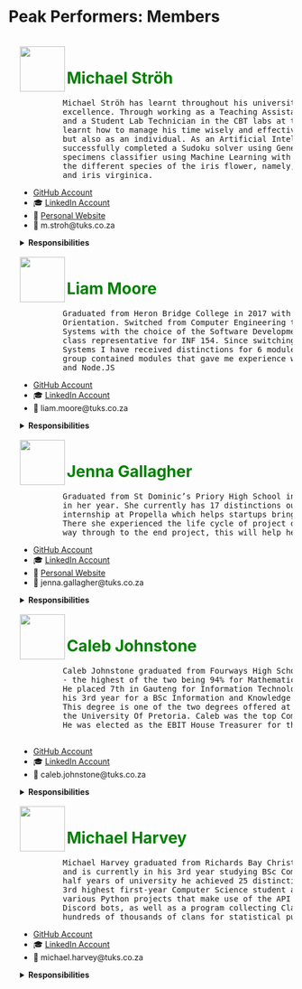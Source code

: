 # Peak Performers: Members

<div style="margin-left: 4%">

<br>
<img align="left" width="80" src="https://user-images.githubusercontent.com/39992590/136713416-05aa6fc3-717f-4b63-be63-18f50543022f.jpg">
<h1 style="color:green; font-size: 200%;" > Michael Ströh </h1>
<pre>
         Michael Ströh has learnt throughout his university career that perseverance leads to
         excellence. Through working as a Teaching Assistant for COS 212 (Data Structures)
         and a Student Lab Technician in the CBT labs at the University Of Pretoria he has
         learnt how to manage his time wisely and effectively communicate not only as a team
         but also as an individual. As an Artificial Intelligence project Michael Ströh 
         successfully completed a Sudoku solver using Generic Algorithms and a flower 
         specimens classifier using Machine Learning with back propagation to identify 
         the different species of the iris flower, namely, iris setosa, iris versicolour 
         and iris virginica.
</pre>
<ul>
	<li><a href="https://github.com/Michael-Stroh"> GitHub Account </a></li>
	<li>🎓 <a href="https://www.linkedin.com/in/stroh-michael"> LinkedIn Account </a></li>
	<li>👋 <a href="https://michael-stroh.github.io/myCV/"> Personal Website </a></li>
	<li>📧 m.stroh@tuks.co.za</li>
</ul>
   <details>
       <summary><b> Responsibilities </b></summary>
       <pre>
           - GitHub Readme creation and maintenance.
           - Documentation: 
              - Coding Standards
              - Software Requirements Specification
              - Architecture Requirements and Design Specifications
              - Testing Policy
           - Backend:
              - GeoCode Subsystem
              - System Optimization
              - Events Subsystem
		   - Testing and researched frameworks:
              - Unit Testing
              - Integration Testing
              - Jmeter
              - Sonar		
              - Mockito			  
</pre>
   </details>

<br>
<img align="left" width="80" src="https://user-images.githubusercontent.com/39992590/136713414-dda2cefb-7b9a-4d9f-aabc-19394d69e5cb.jpg">
<h1 style="color:green; font-size: 200%;" > Liam Moore </h1>
  <pre>
         Graduated from Heron Bridge College in 2017 with a distinction for both IT and Life
         Orientation. Switched from Computer Engineering to a BSc Information and Knowledge
         Systems with the choice of the Software Development elective group in 2019. I was the
         class representative for INF 154. Since switching to BSc Information and Knowledge
         Systems I have received distinctions for 6 modules. The Software Development elective
         group contained modules that gave me experience with C#, C# entity framework, .NET
         and Node.JS
</pre>
<ul>
	<li><a href="https://github.com/NitronBiohazard"> GitHub Account</a></li>
	<li>🎓 <a href="https://www.linkedin.com/in/liam-moore-410004210/"> LinkedIn  Account </a></li>
	<li>📧 liam.moore@tuks.co.za</li>
</ul>
   <details>
       <summary><b> Responsibilities </b></summary>
       <pre>
           - Documentation: 
              - Software Requirements Specification
              - Architecture Requirements and Design Specifications
           - Backend: 
              - Mission Subsystem
              - LeaderBoard Subsystem
              - Events Subsystem extension for Blockly
              - Collectable Subsystem and the design patterns (Decorator and Factory patterns)
           - Usability Testing: Conducting Usability Testing
</pre>
   </details>

<br>	
<img align="left" width="80" src="https://user-images.githubusercontent.com/39992590/136713405-9f0d8938-aa24-4b74-bc17-d3c9b4f6fa82.jpg">
<h1 style="color:green; font-size: 200%;" > Jenna Gallagher </h1>
<pre>
         Graduated from St Dominic’s Priory High School in 2018 with 5 distinctions and 3rd
         in her year. She currently has 17 distinctions out of 23 modules. Jenna has done an
         internship at Propella which helps startups bring their ideas to life through technology.
         There she experienced the life cycle of project development from meeting a client all the
         way through to the end project, this will help her in leading the capstone project.
</pre>
<ul>
	<li><a href="https://github.com/JennaLynGallagher/JennaLynGallagher"> GitHub Account </a></li>
	<li>🎓 <a href="www.linkedin.com/in/jenna-gallagher-a79149204"> LinkedIn  Account </a></li>
	<li>👋 <a href="https://jennalyngallagher.github.io/"> Personal Website </a></li>
	<li>📧 jenna.gallagher@tuks.co.za</li>
</ul>
   <details>
       <summary><b> Responsibilities </b></summary>
       <pre>
           - Documentation: 
              - Software Requirements Specification
              - Architecture Requirements and Design Specifications
              - User Manual
           - Frontend: 
              - Explore tabs Pages 
              - Events tabs Pages
              - Profile tabs Pages
              - Blockly Pages
              - QR Code Creation
           - Usability Testing: 
              - Colour Scheme Test.
              - Usability Test document.
</pre>
   </details>

<br>
<img align="left" width="80" src="https://user-images.githubusercontent.com/39992590/136713398-3c3662de-2dd3-4a5f-9fee-5862591f1c60.jpg">
<h1 style="color:green; font-size: 200%;" > Caleb Johnstone </h1>
  <pre>
         Caleb Johnstone graduated from Fourways High School in 2018, achieving 4 distinctions
         - the highest of the two being 94% for Mathematics and 96% for Information Technology.
         He placed 7th in Gauteng for Information Technology. Caleb is currently studying in
         his 3rd year for a BSc Information and Knowledge Systems, specialising in Data Science.
         This degree is one of the two degrees offered at the Computer Science department at
         the University Of Pretoria. Caleb was the top Computer Science student for 2019 and 2020.
         He was elected as the EBIT House Treasurer for the 2019/2020 term.
  </pre>
<ul>
	<li><a href="https://github.com/CalebJohnstone"> GitHub Account</a></li>
	<li>🎓 <a href="https://www.linkedin.com/in/caleb-johnstone-94368a132/"> LinkedIn  Account </a></li>
	<li>📧 caleb.johnstone@tuks.co.za</li>
</ul>
   <details>
       <summary><b> Responsibilities </b></summary>
       <pre>
           - Documentation: 
              - Software Requirements Specification
              - Architecture Requirements and Design Specifications
              - User Manual
           - Backend: 
              - User Subsystem 
              - Leaderboard Subsystem
              - Blockly Events
              - Mission Subsystem
              - Collectable Subsystem           
</pre>
   </details>

<br>
<img align="left" width="80" src="https://user-images.githubusercontent.com/39992590/136713394-0993c9b5-fd2e-467d-a511-c4c1d9fc3e4e.jpg">
<h1 style="color:green; font-size: 200%;" > Michael Harvey </h1>
<pre>
         Michael Harvey graduated from Richards Bay Christian School in 2018 with 4 distinctions,
         and is currently in his 3rd year studying BSc Computer Science. In his first two and a
         half years of university he achieved 25 distinctions in 28 modules, and he ranked as the 
         3rd highest first-year Computer Science student at UP in 2019. On the side he maintains
         various Python projects that make use of the API for the mobile game Clash of Clans: 2
         Discord bots, as well as a program collecting Clan War League participation data from
         hundreds of thousands of clans for statistical purposes.
</pre>
<ul>
	<li><a href="https://github.com/robotic-coder"> GitHub Account</a></li>
	<li>🎓 <a href="https://www.linkedin.com/in/michaelharvey-123/"> LinkedIn  Account </a></li>
	<li>📧 michael.harvey@tuks.co.za</li>
</ul>
   <details>
       <summary><b> Responsibilities </b></summary>
       <pre>
           - Automation:
              - Android APK Build
              - Deployment
              - Swagger Client Generation
           - Documentation: 
              - Software Requirements Specification
              - Architecture Requirements and Design Specifications
              - Technical Installation Manual
           - Frontend: 
              - Adaptive Layout
              - Augmented Reality
              - Blockly Integration
              - Collections Tab Pages
              - QR Code Creation/Scanning
       </pre>
   </details>
</div>